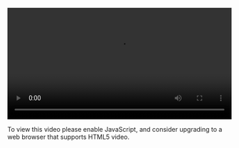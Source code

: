 <video controls="" style="width: 100%; display: block;"><source src="http://o86bpj665.bkt.clouddn.com/html7/2-4-header.mp4" type="video/mp4"><p>To view this video please enable JavaScript, and consider upgrading to a web browser that supports HTML5 video.</p></video>
